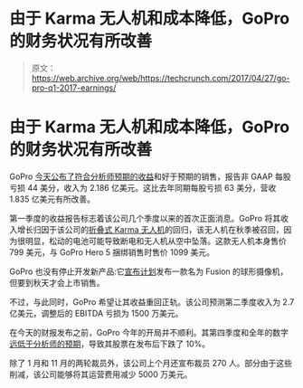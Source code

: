 # 由于 Karma 无人机和成本降低，GoPro 的财务状况有所改善 

> 原文：<https://web.archive.org/web/https://techcrunch.com/2017/04/27/go-pro-q1-2017-earnings/>

# 由于 Karma 无人机和成本降低，GoPro 的财务状况有所改善

GoPro [今天公布了符合分析师预期的收益](https://web.archive.org/web/20221208185742/http://investor.gopro.com/press-releases/press-release-details/2017/GoPro-Announces-First-Quarter-2017-Results/default.aspx)和好于预期的销售，报告非 GAAP 每股亏损 44 美分，收入为 2.186 亿美元。这比去年同期每股亏损 63 美分，营收 1.835 亿美元有所改善。

第一季度的收益报告标志着该公司几个季度以来的首次正面消息。GoPro 将其收入增长归因于该公司的[折叠式 Karma 无人机](https://web.archive.org/web/20221208185742/https://beta.techcrunch.com/2017/02/01/gopro-gives-the-karma-drone-another-try/)的回归，该无人机在秋季被召回，因为很明显，松动的电池可能导致断电和无人机从空中坠落。这款无人机本身售价 799 美元，与 GoPro Hero 5 捆绑销售时售价 1099 美元。

GoPro 也没有停止开发新产品:它[宣布计划](https://web.archive.org/web/20221208185742/https://beta.techcrunch.com/2017/04/20/gopro-fusion-spherical-camera-fall-2017/)发布一款名为 Fusion 的球形摄像机，但要到秋天才会上市销售。

不过，与此同时，GoPro 希望让其收益重回正轨。该公司预测第二季度收入为 2.7 亿美元，调整后的 EBITDA 亏损为 1500 万美元。

在今天的财报发布之前，GoPro 今年的开局并不顺利。其第四季度和全年的数字[远低于分析师的预期](https://web.archive.org/web/20221208185742/https://beta.techcrunch.com/2017/02/02/gopro-stock-crashes-more-than-10-after-failing-to-meet-wall-streets-expectations/)，导致其股票在发布后下跌了 10%。

除了 1 月和 11 月的两轮裁员外，该公司上个月还宣布裁员 270 人。部分由于这些削减，该公司能够将其运营费用减少 5000 万美元。